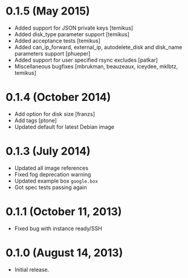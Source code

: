 # 0.1.5 (May 2015)

* Added support for JSON private keys [temikus]
* Added disk_type parameter support [temikus]
* Added acceptance tests [temikus]
* Added can_ip_forward, external_ip, autodelete_disk and disk_name parameters support [phueper]
* Added support for user specified rsync excludes [patkar]
* Miscellaneous bugfixes [mbrukman, beauzeaux, iceydee, mklbtz, temikus]

# 0.1.4 (October 2014)

* Add option for disk size [franzs]
* Add tags [ptone]
* Updated default for latest Debian image

# 0.1.3 (July 2014)

* Updated all image references
* Fixed fog deprecation warning
* Updated example box `google.box`
* Got spec tests passing again

# 0.1.1 (October 11, 2013)

* Fixed bug with instance ready/SSH

# 0.1.0 (August 14, 2013)

* Initial release.
